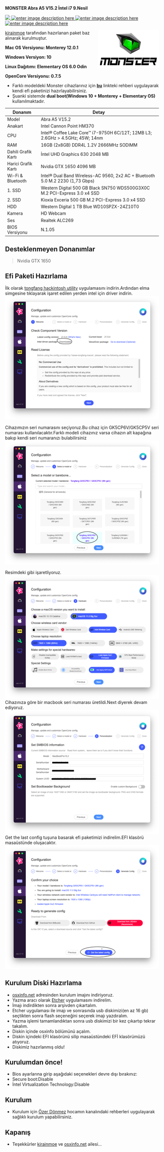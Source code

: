 **MONSTER Abra A5 V15.2 İntel i7 9.Nesil**

[![](https://img.shields.io/badge/Opencore-0.7.5-green) ](https://github.com/acidanthera/OpenCorePkg) [![enter image description here](https://img.shields.io/badge/Monster-Abra%20A5-purple) ](https://www.monsternotebook.com.tr/abra-a5/)[![enter image description here](https://img.shields.io/badge/macOS-12.0.1-red)](https://www.apple.com/tr/macos/monterey/)
[![enter image description here](https://img.shields.io/badge/MacOS-Monterey-blueviolet)](https://www.apple.com/tr/macos/monterey/)


 <img align="right" src="images/logo.png" alt="Monster" width="200">

 
[kirainmoe](https://github.com/kirainmoe) tarafından hazırlanan paket baz alınarak kurulmuştur.

**Mac OS Versiyonu: Monterey 12.0.1**

**Windows Versiyon: 10**

**Linux Dağıtımı: Elementary OS 6.0 Odin**
                                                     
**OpenCore Versiyonu: 0.7.5**
                          
 - Farklı modeldeki Monster cihazlarınız için [**bu**](https://osxinfo.net/konu/monster-cihazlar-icin-efi-kurulum-paketleri-8-9-nesil.20019/) linkteki rehberi uygulayarak kendi efi paketinizi hazırlayabilirsiniz. 
 - Şuanki sistemde ****dual boot**(Windows 10 + Monterey + Elementary OS)** kullanılmaktadır.
 
| **Donanım** | Detay                                                  |
| ------------------- | ------------------------------------------- |
| Model      | Abra A5 V15.2      |
| Anakart           | Intel Cannon Point HM370     |
| CPU              | Intel® Coffee Lake Core™ i7-9750H 6C/12T; 12MB L3; 2.6GHz > 4.5GHz; 45W; 14nm              |
| RAM           | 16GB (2x8GB) DDR4L 1.2V 2666MHz SODIMM     |
| Dahili Grafik Kartı | İntel UHD Graphics 630 2048 MB                     |
| Harici Grafik Kartı            |Nvidia GTX 1650 4096 MB |
| Wi-Fi & Bluetooth           | Intel® Dual Band Wireless-AC 9560, 2x2 AC + Bluetooth 5.0 M.2 2230 (1,73 Gbps) |
| 1. SSD|Western Digital 500 GB Black SN750 WDS500G3X0C M.2 PCI-Express 3.0 x4 SSD |
| 2. SSD|Kioxia Exceria 500 GB M.2 PCI-Express 3.0 x4 SSD |
| HDD| Western Digital 1 TB Blue WD10SPZX-24Z10T0 |
| Kamera          | HD Webcam           |
| Ses       | Realtek ALC269                        |
| BIOS Versiyonu      | N.1.05                   |


## Desteklenmeyen Donanımlar

> Nvidia GTX 1650

## Efi Paketi Hazırlama
İlk olarak [tongfang hackintosh utility](https://github.com/kirainmoe/tongfang-hackintosh-utility/releases) uygulamasını indirin.Ardından elma simgesine tıklayarak işaret edilen yerden intel için driver indirin.
![enter image description here](images/tongfang1.png) 

Cihazımızın seri numarasını seçiyoruz.Bu cihaz için GK5CP6V/GK5CP5V seri numarası kullanılacaktır.Farklı modeli cihazınız varsa cihazın alt kapağına bakıp kendi seri numaranızı bulabilirsiniz
![enter image description here](images/tongfang2.png)

Resimdeki gibi işaretliyoruz.
![enter image description here](images/tongfang3.png)
Cihazınıza göre bir macbook seri numarası üretildi.Next diyerek devam ediyoruz.
![enter image description here](images/tongfang4.png)
Get the last config tuşuna basarak efi paketimizi indirelim.EFI klasörü masaüstünde oluşacaktır.
![enter image description here](images/tongfang5.png)
## Kurulum Diski Hazırlama
 - [osxinfo.net](https://osxinfo.net/konu/macos-big-sur-intel-ve-amd-kurulum-imaji.17852/) adresinden kurulum imajını indiriyoruz.
 - Yazma aracı olarak [Etcher](https://www.balena.io/etcher/) uygulamasını indirelim.
 - İmajı indirdikten sonra arşivden çıkartalım.
 - Etcher uygulaması ile imajı ve sonrasında usb diskimizi(en az 16 gb) seçtikten sonra flash seçeneğini seçerek imajı yazdıralım.
 - Yazma işlemi tamamlandıktan sonra usb diskimizi bir kez çıkartıp tekrar takalım.
 - Diskin içinde osxinfo bölümünü açalım.
 - Diskin içindeki EFI klasörünü silip masaüstündeki EFİ klasörümüzü atıyoruz.
 - Diskimiz hazırlanmış oldu!
  
  ## Kurulumdan önce!

 - Bios ayarlarına girip aşağıdaki seçenekleri devre dışı bırakınız:
 - Secure boot:Disable
 - İntel Virtualization Technology:Disable
 
 ## **Kurulum**
 

 - Kurulum için [Özer Dönmez](https://www.youtube.com/channel/UC9QJ7AdFc1jvdrs32Y5ze0w/videos) hocamın kanalındaki rehberleri uygulayarak sağlıklı kurulum yapabilirsiniz.
 ## Kapanış

 - Teşekkürler [kirainmoe](https://github.com/kirainmoe) ve [osxinfo.net](osxinfo.net) ailesi...

 
